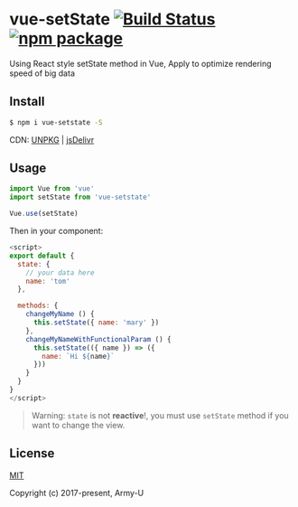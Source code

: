 # vue-setState [![Build Status](https://flat.badgen.net/travis/Army-U/vue-setstate/master)](https://travis-ci.org/Army-U/vue-setstate) [![npm package](https://flat.badgen.net/npm/v/vue-setstate)](https://www.npmjs.com/package/vue-setstate)

Using React style setState method in Vue, Apply to optimize rendering speed of big data

## Install

```bash
$ npm i vue-setstate -S
```

CDN: [UNPKG](https://unpkg.com/vue-setstate) | [jsDelivr](https://cdn.jsdelivr.net/npm/vue-setstate/index.js)

## Usage

```js
import Vue from 'vue'
import setState from 'vue-setstate'

Vue.use(setState)
```

Then in your component:

```js
<script>
export default {
  state: {
    // your data here
    name: 'tom'
  },

  methods: {
    changeMyName () {
      this.setState({ name: 'mary' })
    },
    changeMyNameWithFunctionalParam () {
      this.setState(({ name }) => ({
        name: `Hi ${name}`
      }))
    }
  }
}
</script>
```

> Warning: `state` is not **reactive**!, you must use `setState` method if you want to change the view.

## License

[MIT](https://opensource.org/licenses/MIT)

Copyright (c) 2017-present, Army-U
